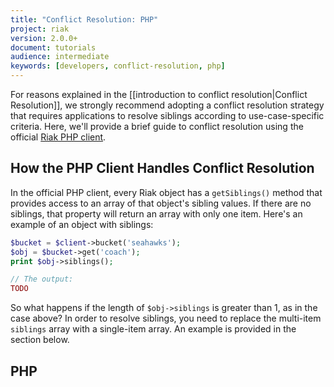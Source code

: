 ```yaml
---
title: "Conflict Resolution: PHP"
project: riak
version: 2.0.0+
document: tutorials
audience: intermediate
keywords: [developers, conflict-resolution, php]
---
```


For reasons explained in the [[introduction to conflict
resolution|Conflict Resolution]], we strongly recommend adopting a
conflict resolution strategy that requires applications to resolve
siblings according to use-case-specific criteria. Here, we'll provide a
brief guide to conflict resolution using the official [Riak PHP
client](https://github.com/basho/riak-php-client).

## How the PHP Client Handles Conflict Resolution

In the official PHP client, every Riak object has a `getSiblings()`
method that provides access to an array of that object's sibling values.
If there are no siblings, that property will return an array with only
one item. Here's an example of an object with siblings:

```php
$bucket = $client->bucket('seahawks');
$obj = $bucket->get('coach');
print $obj->siblings();

// The output:
TODO
```

So what happens if the length of `$obj->siblings` is greater than 1, as
in the case above? In order to resolve siblings, you need to replace the
multi-item `siblings` array with a single-item array. An example is
provided in the section below.

## PHP
